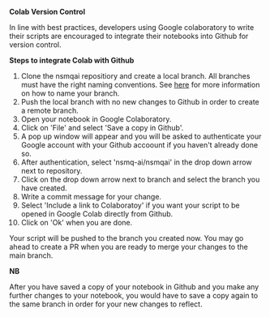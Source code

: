**Colab Version Control**

In line with best practices, developers using Google colaboratory to write their scripts are encouraged to integrate their notebooks into Github for version control.

**Steps to integrate Colab with Github**
1. Clone the nsmqai repositiory and create a local branch. All branches must have the right naming conventions. See [here](https://github.com/nsmq-ai/nsmqai/blob/34bca778b61e3cca6532805c37eae9e74d18a8a5/docs/CONTRIBUTING.md) for more information on how to name your branch.
2. Push the local branch with no new changes to Github in order to create a remote branch. 
3. Open your notebook in Google Colaboratory.
4. Click on 'File' and select 'Save a copy in Github'.
5. A pop up window will appear and you will be asked to authenticate your Google account with your Github accoount if you haven't already done so.
6. After authentication, select 'nsmq-ai/nsmqai' in the drop down arrow next to repository.
7. Click on the drop down arrow next to branch and select the branch you have created.
8. Write a commit message for your change.
9. Select 'Include a link to Colaboratoy' if you want your script to be opened in Google Colab directly from Github.
10. Click on 'Ok' when you are done.


Your script will be pushed to the branch you created now. You may go ahead to create a PR when you are ready to merge your changes to the main branch.

**NB**

After you have saved a copy of your notebook in Github and you make any further changes to your notebook, you would have to save a copy again to the same branch in order for your new changes to reflect.
